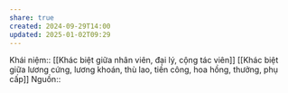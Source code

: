 ```yaml
---
share: true
created: 2024-09-29T14:00
updated: 2025-01-02T09:29
---
```

Khái niệm:: 
[[Khác biệt giữa nhân viên, đại lý, cộng tác viên]]
[[Khác biệt giữa lương cứng, lương khoán, thù lao, tiền công, hoa hồng, thưởng, phụ cấp]]
Nguồn:: 
